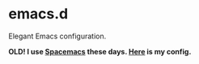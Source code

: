 # emacs.d
Elegant Emacs configuration.

**OLD! I use [Spacemacs](http://spacemacs.org) these days. [Here](https://github.com/AndreaOrru/spacemacs.d) is my config.**
